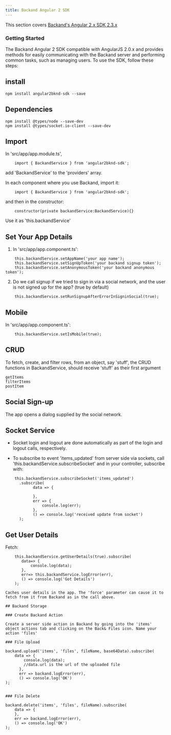 ```yaml
---
title: Backand Angular 2 SDK
---
```

This section covers [Backand's Angular 2.x SDK 2.3.x](https://github.com/backand/angular2bknd-sdk)

### Getting Started

The Backand Angular 2 SDK compatible with AngularJS 2.0.x and provides methods for easily communicating with the Backand server and performing common tasks, such as managing users. To use the SDK, follow these steps:

## install

    npm install angular2bknd-sdk --save

## Dependencies

    npm install @types/node --save-dev
    npm install @types/socket.io-client --save-dev

## Import

In 'src/app/app.module.ts',

```
    import { BackandService } from 'angular2bknd-sdk';
```

add 'BackandService' to the 'providers' array.

In each component where you use Backand, import it:

```
    import { BackandService } from 'angular2bknd-sdk';
```

and then in the constructor:

```
    constructor(private backandService:BackandService){}
```

Use it as 'this.backandService'

## Set Your App Details

1. In 'src/app/app.component.ts':

```
    this.backandService.setAppName('your app name');
    this.backandService.setSignUpToken('your backand signup token');
    this.backandService.setAnonymousToken('your backand anonymous token');
```

2. Do we call signup if we tried to sign in via a social network, and the user is not signed up for the app? (true by
 default)

```
    this.backandService.setRunSignupAfterErrorInSigninSocial(true);
```

## Mobile

In 'src/app/app.component.ts':

```
    this.backandService.setIsMobile(true);
```

## CRUD

To fetch, create, and filter rows, from an object, say 'stuff', the CRUD functions in BackandService, should receive 'stuff' as their first argument

    getItems
    filterItems
    postItem

## Social Sign-up

The app opens a dialog supplied by the social network.

## Socket Service

* Socket login and logout are done automatically as part of the login and logout calls, respectively.

* To subscribe to event 'items_updated' from server side via sockets, call 'this.backandService.subscribeSocket' and in your controller, subscribe with:

```
    this.backandService.subscribeSocket('items_updated')
      .subscribe(
            data => {

            },
            err => {
                console.log(err);
            },
            () => console.log('received update from socket')
      );
```

## Get User Details

Fetch:

```
    this.backandService.getUserDetails(true).subscribe(
       data=> {
           console.log(data);
       },
       err=> this.backandService.logError(err),
       () => console.log('Got Details')
    );

Caches user details in the app. The 'force' parameter can cause it to fetch from it from Backand as in the call above.

## Backand Storage

### Create Backand Action

Create a server side action in Backand by going into the 'items' object actions tab and clicking on the Back& Files icon. Name your action 'files'

### File Upload

```
    backand.upload('items', 'files', fileName, base64Data).subscribe(
        data => {
            console.log(data);
            //data.url is the url of the uploaded file
          },
          err => backand.logError(err),
          () => console.log('OK')
    );
```

### File Delete

```
    backand.delete('items', 'files', fileName).subscribe(
        data => {
        },
        err => backand.logError(err),
        () => console.log('OK')
    );
```
